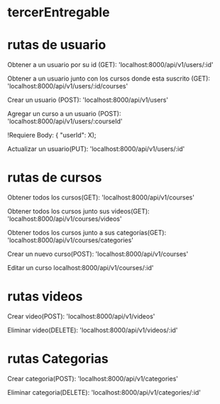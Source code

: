# tercerEntregable

# rutas de usuario
Obtener a un usuario por su id (GET): 
'localhost:8000/api/v1/users/:id'

Obtener a un usuario junto con los cursos donde esta suscrito (GET):
'localhost:8000/api/v1/users/:id/courses'

Crear un usuario (POST):
'localhost:8000/api/v1/users'

Agregar un curso a un usuario (POST):
'localhost:8000/api/v1/users/:courseId'

!Requiere Body: { "userId": X);

Actualizar un usuario(PUT):
'localhost:8000/api/v1/users/:id'

# rutas de cursos
Obtener todos los cursos(GET):
'localhost:8000/api/v1/courses'

Obtener todos los cursos junto sus videos(GET):
'localhost:8000/api/v1/courses/videos'

Obtener todos los cursos junto a sus categorías(GET):
'localhost:8000/api/v1/courses/categories'

Crear un nuevo curso(POST):
'localhost:8000/api/v1/courses'

Editar un curso
localhost:8000/api/v1/courses/:id'

# rutas videos
Crear video(POST):
'localhost:8000/api/v1/videos'

Eliminar video(DELETE):
'localhost:8000/api/v1/videos/:id'

# rutas Categorias
Crear categoria(POST):
'localhost:8000/api/v1/categories'

Eliminar categoria(DELETE):
'localhost:8000/api/v1/categories/:id'
